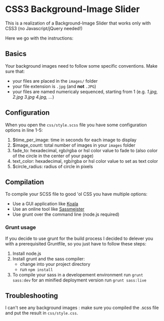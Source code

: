 CSS3 Background-Image Slider
============

This is a realization of a Background-Image Slider that works only with CSS3 (no Javascript/jQuery needed!)

Here we go with the instructions:

## Basics

Your background images need to follow some specific conventions. Make sure that:
- your files are placed in the `images/` folder
- your file extension is `.jpg` (and **not** `.JPG`)
- your files are named numericaly sequenced, starting from 1 (e.g. *1.jpg, 2.jpg 3.jpg 4.jpg, ...*)

## Configuration
When you open the `css/style.scss` file you have some configuration options in line 1-5:
1. $time_per_image: time in seconds for each image to display
2. $image_count: total number of images in your `images` folder
3. fade_to: hexadecimal, rgb/rgba or hsl color value to fade to (also color of the circle in the center of your page)
4. text_color: hexadecimal, rgb/rgba or hsl color value to set as text color
5. $circle_radius: radius of circle in pixels

## Compilation
To compile your SCSS file to good 'ol CSS you have multiple options:
- Use a GUI application like [Koala](http://koala-app.com/)
- Use an online tool like [Sassmeister](http://sassmeister.com)
- Use grunt over the command line (node.js required)

### Grunt usage
If you decide to use grunt for the build process I decided to delever you with a prerequisited Gruntfile, so you just have to follow these steps:
1. Install node.js
2. Install grunt and the sass compiler:
	- change into your project directory
	- run `npm install`
3. To compile your sass in a developement environment run `grunt sass:dev` for an minified deployment version run `grunt sass:live`

## Troubleshooting
I can't see any background images
:   make sure you compiled the .scss file and put the result in `css/style.css`.